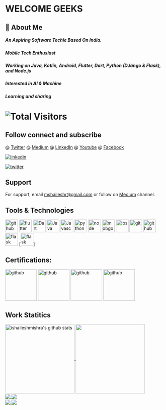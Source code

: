 
# WELCOME GEEKS

## 🚀 About Me
##### An Aspiring Software Techie Based On India.
##### Mobile Tech Enthusiast
##### Working on Java, Kotlin, Android, Flutter, Dart, Python (DJango & Flask), and Node.js
##### Interested in AI & Machine
##### Learning and sharing
# ![Total Visitors](https://visitor-badge.laobi.icu/badge?page_id=ishaileshmishra)


## Follow connect and subscribe

@ [Twitter](https://www.twitter.com/shaileshmshra) @ [Medium](https://ishaileshmishra.medium.com) @ [LinkedIn](https://www.linkedin.com/in/ishaileshmishra) @ [Youtube](https://www.youtube.com/@ishaileshmishra) @ [Facebook](https://www.facebook.com/ishaileshmisra)


[![linkedin](https://img.shields.io/badge/linkedin-0A66C2?style=for-the-badge&logo=linkedin&logoColor=white)](https://www.linkedin.com/in/ishaileshmishra) 

[![twitter](https://img.shields.io/badge/twitter-1DA1F2?style=for-the-badge&logo=twitter&logoColor=white)](https://www.twitter.com/shaileshmshra)

## Support

For support, email mshaileshr@gmail.com or follow on [Medium](https://medium.com/@ishaileshmishra) channel.

## Tools & Technologies

[<img src='https://github.com/ishaileshmishra/ishaileshmishra/blob/master/icons/android.png' alt='github' height='40'>](https://github.com/ishaileshmishra) 
[<img src='https://github.com/ishaileshmishra/ishaileshmishra/blob/master/icons/flutter.png' alt='flutter' height='40'>](https://github.com/ishaileshmishra) 
[<img src='https://github.com/ishaileshmishra/ishaileshmishra/blob/master/icons/dart.png' alt='Dart' height='40'>](https://github.com/ishaileshmishra)
[<img src='https://github.com/ishaileshmishra/ishaileshmishra/blob/master/icons/java.png' alt='Java' height='40'>](https://github.com/ishaileshmishra) 
[<img src='https://github.com/ishaileshmishra/ishaileshmishra/blob/master/icons/javascript.png' alt='Javascript' height='40'>](https://github.com/ishaileshmishra) 
[<img src='https://github.com/ishaileshmishra/ishaileshmishra/blob/master/icons/python.png' alt='python' height='40'>](https://github.com/ishaileshmishra) 
[<img src='https://github.com/ishaileshmishra/ishaileshmishra/blob/master/icons/nodejs.png' alt='node' height='40'>](https://github.com/ishaileshmishra) 
[<img src='https://github.com/ishaileshmishra/ishaileshmishra/blob/master/icons/mongodb.png' alt='mobgodb' height='40'>](https://github.com/ishaileshmishra) 
[<img src='https://github.com/ishaileshmishra/ishaileshmishra/blob/master/icons/ios-logo.png' alt='ios' height='40'>](https://github.com/ishaileshmishra) 
[<img src='https://github.com/ishaileshmishra/ishaileshmishra/blob/master/icons/git.png' alt='git' height='40'>](https://github.com/ishaileshmishra) 
[<img src='https://github.com/ishaileshmishra/ishaileshmishra/blob/master/icons/github.png' alt='github' height='40'>](https://github.com/ishaileshmishra) 
[<img src='https://miro.medium.com/max/640/1*XzIRJGujfqAiOV2EIQgR_Q.png' alt='flask' height='40'>](https://github.com/ishaileshmishra) 
[<img src='https://www.pngkit.com/png/detail/70-702065_django-python-logo-apress-the-definitive-guide-to.png' alt='flask' height='40'>]


## Certifications:

<img src='https://api.accredible.com/v1/frontend/credential_website_embed_image/badge/50025076' alt='github' height='100'>   <img src='https://api.accredible.com/v1/frontend/credential_website_embed_image/certificate/50025076' alt='github' height='100'> 
<img src='https://udemy-certificate.s3.amazonaws.com/image/UC-c588ec1c-2572-46dc-8518-db2382c11ed6.jpg?v=1645622916000' alt='github' height='100'>
<img src='https://udemy-certificate.s3.amazonaws.com/image/UC-c57290dd-4cb2-413a-9065-ac454c923124.jpg?v=1629188610000' alt='github' height='100'>


## Work Statitics

<a href="https://github.com/ishaileshmishra">
 <img align="center" src="https://github-readme-stats.vercel.app/api?username=ishaileshmishra&show_icons=true&theme=gruvbox&line_height=28&count_private=true" alt="ishaileshmishra's github stats" height="220px" />
</a>
<a href="https://github.com/ishaileshmishra">
  <img align="center" src="https://github-readme-stats.vercel.app/api/top-langs/?username=ishaileshmishra&show_icons=true&theme=gruvbox&hide_langs_below=1&line_height=28" height="220px"/>
</a>

<br>
<a href="https://github.com/ishaileshmishra/flutter-ecommerce-app">
  <img align="center" src="https://github-readme-stats.vercel.app/api/pin/?username=ishaileshmishra&repo=flutter-ecommerce-app&show_icons=true&theme=gruvbox&count_private=true" />
</a>
</a>
<a href="https://github.com/ishaileshmishra/flutter-feed-app">
  <img align="center" src="https://github-readme-stats.vercel.app/api/pin/?username=ishaileshmishra&repo=flutter-feed-app&show_icons=true&theme=gruvbox" />
</a>
<br>

<a href="https://github.com/ishaileshmishra/furniture_onboarding_flutter">
  <img align="center" src="https://github-readme-stats.vercel.app/api/pin/?username=ishaileshmishra&repo=furniture_onboarding_flutter&show_icons=true&theme=gruvbox" />
</a>

<a href="https://github.com/ishaileshmishra/flutter_shopping_app">
  <img align="center" src="https://github-readme-stats.vercel.app/api/pin/?username=ishaileshmishra&repo=flutter_shopping_app&show_icons=true&theme=gruvbox&count_private=true" />
</a>
<br>

